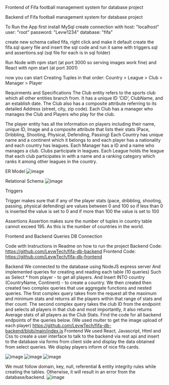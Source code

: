 Frontend of Fifa football management system for database project

Backend of Fifa football management system for database project

To Run the App first install MySql create connection with host: "localhost" user: "root" password: "Levw1234" database: "fifa"

create new schema called fifa, right click and make it default create the fifa.sql query file and insert the sql code and run it same with triggers.sql and assertions.sql (sql file for each is in sql folder)

Run Node with npm start (at port 3000 so serving images work fine) and React with npm start (at port 3001)

now you can start Creating Tuples in that order: Country > League > Club > Manager > Player


Requirments and Specifications
The Club entity refers to the sports club which all other entities branch from. It has a unique ID ‘CID’, ClubName, and an establish date. The Club also has a composite attribute referring to its detailed Address (street, city, zip code). Each Club has a manager who manages the Club and Players who play for the club.

The player entity has all the information on players including their name, unique ID, Image and a   composite attribute that lists their stats (Pace, Dribbling, Shooting, Physical, Defending, Passing)
Each Country has unique name and a  continent which it belongs to and each player has a nationality and each country has leagues.
Each Manager has a ID and a name who manages a club. Clubs participate in leagues.
Each League holds the league that each club participates in with a name and a ranking category which ranks it among other leagues in the country.








ER Model
![image](https://user-images.githubusercontent.com/69399787/166915517-86e08244-b860-400f-9a99-b56242229717.png)










Relational Schema
![image](https://user-images.githubusercontent.com/69399787/166915548-85e2538e-5e4d-44c8-8548-1103e04e33a3.png)








Triggers

Trigger makes sure that if any of the player stats (pace, dribbling, shooting, passing, physical defending) are values between 0 and 100 so if less than 0 is inserted the value is set to 0 and if more than 100 the value is set to 100

 

Assertions
 Assertion makes sure the number of tuples in country table cannot exceed 195. As this is the number of countries in the world.



Frontend and Backend Queries DB Connection

Code with Instructions in Readme on how to run the project
Backend Code: https://github.com/LevwTech/fifa-db-backend
Frontend Code: https://github.com/LevwTech/fifa-db-frontend

Backend
We connected to the database using NodeJS express server
And implemented queries for creating and reading each table (10 queries)
Such as 
Select * from player - to get all players.
And 
Insert INTO country (CountryName, Continent) - to create a country.
We then created then created two complex queries that use aggregate functions and nested queries.
The first complex query takes from the request all the maximum and minimum stats and returns all the players within that range of stats and ther count.
The second complex query takes the club ID from the endpoint and selects all players in that club and most importantly, it also returns Average stats of all players as the Club Stats.
Find the code for all backend endpoints of the queries below. (We used multer to get the image upload of each player)
https://github.com/LevwTech/fifa-db-backend/blob/main/index.js
Frontend
We used React, Javascript, Html and Css to create a user interface to talk to the backend via rest api and insert to the database via forms from client side and display the data obtained from select queries. We display players inform of nice fifa cards.

 ![image](https://user-images.githubusercontent.com/69399787/166915766-1b249878-c1a5-4df6-b5be-e89c6618741e.png)
![image](https://user-images.githubusercontent.com/69399787/166915777-456b49fd-d8ff-47da-90d8-1c62b2c16f00.png)
![image](https://user-images.githubusercontent.com/69399787/166915793-c92a0885-d0fb-4cb7-a730-10b5b134349d.png)

 
We must follow domain, key, null, referential & entity integrity rules while creating the tables. Otherwise, it will result in an error from the database/backend.
![image](https://user-images.githubusercontent.com/69399787/166915811-56fdf8fb-f5e3-45c6-af41-4bb9f1b5f50f.png)















